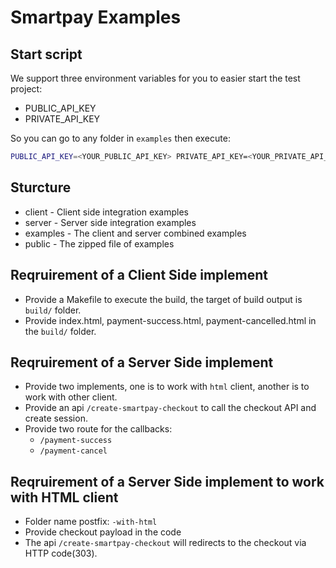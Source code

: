 # Smartpay Examples

## Start script

We support three environment variables for you to easier start the test project:

- PUBLIC_API_KEY
- PRIVATE_API_KEY

So you can go to any folder in `examples` then execute:

```sh
PUBLIC_API_KEY=<YOUR_PUBLIC_API_KEY> PRIVATE_API_KEY=<YOUR_PRIVATE_API_KEY> bash start.sh
```

## Sturcture

- client - Client side integration examples
- server - Server side integration examples
- examples - The client and server combined examples
- public - The zipped file of examples

## Reqruirement of a Client Side implement

- Provide a Makefile to execute the build, the target of build output is `build/` folder.
- Provide index.html, payment-success.html, payment-cancelled.html in the `build/` folder.

## Reqruirement of a Server Side implement

- Provide two implements, one is to work with `html` client, another is to work with other client.
- Provide an api `/create-smartpay-checkout` to call the checkout API and create session.
- Provide two route for the callbacks:
  - `/payment-success`
  - `/payment-cancel`

## Reqruirement of a Server Side implement to work with HTML client

- Folder name postfix: `-with-html`
- Provide checkout payload in the code
- The api `/create-smartpay-checkout` will redirects to the checkout via HTTP code(303).
